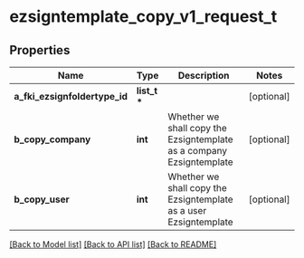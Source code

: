# ezsigntemplate_copy_v1_request_t

## Properties
Name | Type | Description | Notes
------------ | ------------- | ------------- | -------------
**a_fki_ezsignfoldertype_id** | **list_t \*** |  | [optional] 
**b_copy_company** | **int** | Whether we shall copy the Ezsigntemplate as a company Ezsigntemplate | [optional] 
**b_copy_user** | **int** | Whether we shall copy the Ezsigntemplate as a user Ezsigntemplate | [optional] 

[[Back to Model list]](../README.md#documentation-for-models) [[Back to API list]](../README.md#documentation-for-api-endpoints) [[Back to README]](../README.md)


